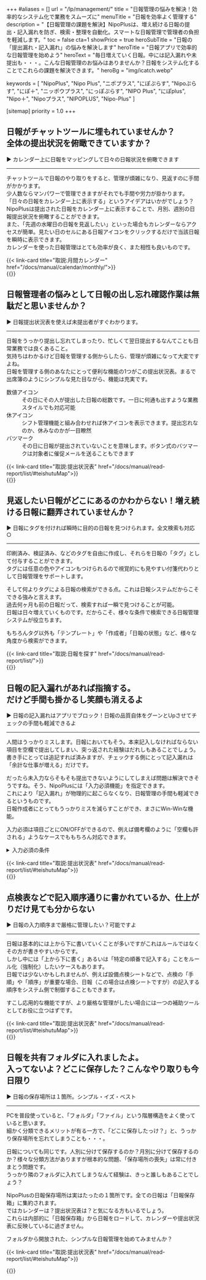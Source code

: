 +++
#aliases = []
url = "/lp/management/"
title = "日報管理の悩みを解決！効率的なシステム化で業務をスムーズに"
menuTitle = "日報を効率よく管理する"
description = "【日報管理の課題を解決】NipoPlusは、増え続ける日報の提出・記入漏れを防ぎ、検索・整理を自動化。スマートな日報管理で管理者の負担を軽減します。"
toc = false
cta=1
showPrice = true
heroSubTitle  = "日報の「提出漏れ・記入漏れ」の悩みを解決します"
heroTitle = "日報アプリで効率的な日報管理を始めよう"
heroText = "毎日増えていく日報。中には記入漏れや未提出も・・・。こんな日報管理のお悩みはありませんか？日報をシステム化することでこれらの課題を解決できます。"
heroBg = "img/icatch.webp"

keywords = [
  "NipoPlus",
  "Nipo Plus",
  "ニポプラス",
  "にぽぷらす",
  "Nipoぷらす",
  "にぽ＋",
  "ニッポウプラス",
  "にっぽぷらす",
  "NIPO Plus",
  "にぽplus",
  "Nipo＋",
  "Nipoプラス",
  "NIPOPLUS",
  "Nipo-Plus"
]

[sitemap]
  priority = 1.0
+++

<!-- ▼ 概要 -->
<div class="container my-5" id="calendar_usage">
<div class="row rounded-3 border shadow-lg">
<h2 class="display-4 fw-bold text-body-emphasis lh-1 pt-4">日報がチャットツールに埋もれていませんか？<br>全体の提出状況を俯瞰できていますか？</h2>

<p class="lead fw-bold pt-5 fs-4" >▶ カレンダー上に日報をマッピングして日々の日報状況を俯瞰できます</p>
<hr>

<div class="col-lg-7">
<p>

チャットツールで日報のやり取りをすると、管理が煩雑になり、見返すのに手間がかかります。<br>
少人数ならマンパワーで管理できますがそれでも手間や労力が掛かります。<br>
「日々の日報をカレンダー上に表示する」というアイデアはいかがでしょう？NipoPlusは提出された日報をカレンダー上に表示することで、月別、週別の日報提出状況を俯瞰することができます。<br>
また、「先週の水曜日の日報を見返したい」といった場合もカレンダーならアクセスが簡単。見たい日のセルにある日報アイコンをクリックするだけで当該日報を瞬時に表示できます。<br>
カレンダーを使った日報管理はとても効率が良く、また相性も良いものです。

</p>
{{< link-card title="取説:月間カレンダー"  href="/docs/manual/calendar/monthly/">}}
</div>
<div class="col-lg-9">
{{<icatch filename="img/monthly-calendar" msg="これは月間カレンダー。他にもあるよ">}}

</div>
</div>
</div>
<!-- ▲ 概要 -->

<!-- ▼ 提出状況 -->
<div class="container my-5" id="report_booking">
<div class="row rounded-3 border shadow-lg">

<h2 class="display-4 fw-bold text-body-emphasis lh-1 pt-4">日報管理者の悩みとして日報の出し忘れ確認作業は無駄だと思いませんか？ </h2>
<p class="lead fw-bold pt-5 fs-4" >▶ 日報提出状況表を使えば未提出者がすぐわかります。</p>
<hr>

<div class="col-lg-7">
<p>

日報をうっかり提出し忘れてしまったり、忙しくて翌日提出するなんてことも日常業務では良くあること。<br>
気持ちはわかるけど日報を管理する側からしたら、管理が煩雑になって大変ですよね。<br>
日報を管理する側のあなたにとって便利な機能の1つがこの提出状況表。まるで出席簿のようにシンプルな見た目ながら、機能は充実です。<br>

<dl class="basic">
<dt>数値アイコン</dt>
<dd>その日にその人が提出した日報の総数です。一日に何通も出すような業務スタイルでも対応可能</dd>
<dt>休アイコン</dt>
<dd>シフト管理機能と組み合わせれば休アイコンを表示できます。提出忘れなのか、休みなのかが一目瞭然</dd>
<dt>バツマーク</dt>
<dd>その日に日報が提出されていないことを意味します。ボタン式のバツマークは対象者に催促メールを送ることもできます</dd>
</dl>

</p>
{{< link-card title="取説:提出状況表"  href="/docs/manual/read-report/list/#teishutuMap">}}
</div>
<div class="col-lg-9">
{{<icatch filename="img/reportBoard" msg="提出状況も一目瞭然" alice="here">}}

</div>
</div>
</div>
<!-- ▲ 提出状況 -->

<!-- ▼ タグ -->
<div class="container my-5" id="report_tags">
<div class="row rounded-3 border shadow-lg">
<h2 class="display-4 fw-bold text-body-emphasis lh-1 pt-4">見返したい日報がどこにあるのかわからない！増え続ける日報に翻弄されていませんか？</h2>
<p class="lead fw-bold pt-5 fs-4" >▶ 日報にタグを付ければ瞬時に目的の日報を見つけられます。全文検索も対応○</p>
<hr>

<div class="col-lg-7">
<p>

印刷済み、検証済み、などのタグを自由に作成し、それらを日報の「タグ」として付与することができます。<br>
タグには任意の色やアイコンもつけられるので視覚的にも見やすい付箋代わりとして日報管理をサポートします。<br>

そして何よりタグによる日報の検索ができる点。これは日報システムだからこそできる強みと言えます。<br>
過去何ヶ月も前の日報だって、検索すれば一瞬で見つけることが可能。<br>
日報は日々増えていくものです。だからこそ、様々な条件で検索できる日報管理システムが役立ちます。

もちろんタグ以外も「テンプレート」や「作成者」「日報の状態」など、様々な角度から検索ができます。

</p>
{{< link-card title="取説:日報を探す"  href="/docs/manual/read-report/list/">}}
</div>
<div class="col-lg-9">
{{<iTablet filename="img/tagSearch" msg="検索は日報管理システムの花形よ"  alice="here">}}

</div>
</div>
</div>
<!-- ▲ タグ -->

<!-- ▼ 入力必須 -->
<div class="container my-5" id="require_input">
<div class="row rounded-3 border shadow-lg">
<h2 class="display-4 fw-bold text-body-emphasis lh-1 pt-4">日報の記入漏れがあれば指摘する。<br>だけど手間も掛かるし笑顔も消えるよ</h2>
<p class="lead fw-bold pt-5 fs-4" >▶ 日報の記入漏れはアプリでブロック！日報の品質自体をグーンとUpさせてチェックの手間も軽減できるよ</p>
<hr>

<div class="col-lg-7">
<p>

人間はうっかりミスします。日報においてもそう。本来記入しなければならない項目を空欄で提出してしまい、突っ返された経験はだれしもあることでしょう。<br>
書き手にとっては追記すれば済みますが、チェックする側にとって記入漏れは「余計な仕事が増える」だけです。<br>

だったら未入力ならそもそも提出できないようにしてしまえば問題は解決できそうですね。そう、NipoPlusには「入力必須機能」を指定できます。<br>
これにより「記入漏れ」が物理的に起こらなくなり、日報管理の手間も軽減できるというものです。<br>
日報作成者にとってもうっかりミスを減らすことができ、まさにWin-Winな機能。<br>

入力必須は項目ごとにON/OFFができるので、例えば備考欄のように「空欄も許される」ようなケースでももちろん対応できます。

<details>
  <summary>入力必須の条件</summary>

<dl class="basic">
  <dt><a href="/docs/template/text/">本文入力</a></dt>
  <dd>1文字以上文字を入力する</dd>
  <dt><a href="/docs/template/selects/#plain">選択式入力</a></dt>
  <dd>選択肢から1つ選ぶ</dd>
  <dt><a href="/docs/template/selects/#multiple">選択式入力（複）</a></dt>
  <dd>選択肢から少なくとも1つ選ぶ</dd>
  <dt><a href="/docs/template/selects/#layerd">選択式入力（2層）</a></dt>
  <dd>問2の選択肢から1つ選ぶ</dd>
  <dt><a href="/docs/template/date_time/#point">日付・時刻入力</a></dt>
  <dd>日付または時刻を入力する</dd>
  <dt><a href="/docs/template/date_time/#range">期間入力</a></dt>
  <dd>期間（開始・終了両方とも）を入力する</dd>
  <dt><a href="/docs/template/selects/#checkbox">チェックボックス入力</a></dt>
  <dd>チェックボックスにチェックを入れる（同意や確認として利用を推奨します）</dd>
  <dt><a href="/docs/template/digital/#range">範囲入力</a></dt>
  <dd>この項目は入力必須の指定ができません</dd>
  <dt><a href="/docs/template/binarys/#sign">署名入力</a></dt>
  <dd>イラスト・署名を書く（空白のイラストでも入力必須は解除されます）</dd>
  <dt><a href="/docs/template/binarys/#picture">写真入力</a></dt>
  <dd>少なくとも1枚以上のJpeg・またはPngの画像を添付する</dd>
  <dt><a href="/docs/template/binarys/#file">ファイル入力</a></dt>
  <dd>少なくとも1つ以上のファイルを添付する</dd>
  <dt><a href="/docs/template/digital/#slider">スライダ入力</a></dt>
  <dd>スライダにつまみを置く</dd>
  <dt><a href="/docs/template/digital/#rate">レート入力</a></dt>
  <dd>星ゼロ(☆☆☆☆☆）以外の状態にする</dd>
  <dt><a href="/docs/template/digital/#commonNumber">数値入力</a></dt>
  <dd>数値を入力する</dd>
  <dt><a href="/docs/template/digital/#calc">算術</a></dt>
  <dd>この項目は入力必須の指定ができません</dd>
  <dt><a href="/docs/template/array/">反復入力</a></dt>
  <dd>反復の中に配置した各種入力フォームに対してそれぞれ入力必須の指定が可能</dd>
</dl>

</details>

</p>
{{< link-card title="取説:提出状況表"  href="/docs/manual/read-report/list/#teishutuMap">}}
</div>
<div class="col-lg-9">
{{<icatch filename="img/required" msg="入力必須を埋めるべし" alice="here">}}

</div>
</div>
</div>
<!-- ▲ 入力必須 -->

<!-- ▼ 入力順序 -->
<div class="container my-5" id="miss_care">
<div class="row rounded-3 border shadow-lg">
<h2 class="display-4 fw-bold text-body-emphasis lh-1 pt-4">点検表などで記入順序通りに書かれているか、仕上がりだけ見ても分からない</h2>
<p class="lead fw-bold pt-5 fs-4" >▶ 日報の入力順序まで厳格に管理したい？可能ですよ</p>
<hr>

<div class="col-lg-7">
<p>

日報は基本的には上から下に書いていくことが多いですがこれはルールではなくその方が書きやすいからです。<br>
しかし中には「上から下に書く」あるいは「特定の順番で記入する」ことをルール化（強制化）したいケースもあります。<br>
日報では少ないかもしれませんが、例えば設備点検シートなどで、点検の「手順」や「順序」が重要な場合、日報（この場合は点検シートですが）の記入する順序をシステム側で制御することもできます。<br>

すこし応用的な機能ですが、より厳格な管理がしたい場合には一つの補助ツールとしてお役に立つはずです。

</p>
{{< link-card title="取説:提出状況表"  href="/docs/manual/read-report/list/#teishutuMap">}}
</div>
<div class="col-lg-9">
{{<icatch filename="img/input-order" msg="入力順序の制御により工程飛ばしをブロックします"  alice="here">}}

</div>
</div>
</div>
<!-- ▲ 入力順序 -->

<!-- ▼ 入力順序 -->
<div class="container my-5" id="input_order">
<div class="row rounded-3 border shadow-lg">
<h2 class="display-4 fw-bold text-body-emphasis lh-1 pt-4">日報を共有フォルダに入れましたよ。<br>入ってないよ？どこに保存した？こんなやり取りも今日限り</h2>
<p class="lead fw-bold pt-5 fs-4" >▶ 日報の保存場所は１箇所。シンプル・イズ・ベスト</p>

<hr >
<div class="col-lg-7">
<p>

PCを普段使っていると、「フォルダ」「ファイル」という階層構造をよく使っていると思います。<br>
細かく分類できるメリットが有る一方で、「どこに保存したっけ？」と、うっかり保存場所を忘れてしまうことも・・・。<br>

日報についても同じです。人別に分けて保存するのか？月別に分けて保存するのか？様々な分類方法がありますが根本的な問題、「保存場所の喪失」は常に付きまとう問題です。<br>
うっかり隣のフォルダに入れてしまうなんて経験は、きっと誰しもあることでしょう？<br>

NipoPlusの日報保存場所は実はたったの１箇所です。全ての日報は「日報保存箱」に集約されます。<br>
ではカレンダーは？提出状況表は？と気になる方もいるでしょう。<br>
これらは内部的に「日報保存箱」から日報をロードして、カレンダーや提出状況表に反映しているに過ぎません。<br>

フォルダから開放された、シンプルな日報管理を始めてみませんか？

</p>
{{< link-card title="取説:提出状況表"  href="/docs/manual/read-report/list/#teishutuMap">}}
</div>
<div class="col-lg-9">

{{<icatch filename="img/reportbox" msg="日報は一箇所に集約されるため、フォルダ分けやファイル名の管理が一切不要です"  alice="ok">}}

</div>
</div>
</div>
<!-- ▲ 入力順序 -->
